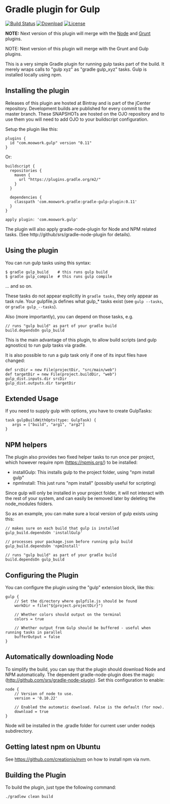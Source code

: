 Gradle plugin for Gulp
=======================

[![Build Status](http://goo.gl/3EpX6b)](http://goo.gl/EUkRd4)
[![Download](http://goo.gl/UuoQ84)](http://goo.gl/6jlBXE)
[![License](http://goo.gl/MMfZhl)](http://goo.gl/D6iAcM)

**NOTE:** Next version of this plugin will merge with the [Node](https://github.com/srs/gradle-node-plugin) and 
[Grunt](https://github.com/srs/gradle-grunt-plugin) plugins.

NOTE: Next version of this plugin will merge with the Grunt and Gulp plugins. 

This is a very simple Gradle plugin for running gulp tasks part of the build.
It merely wraps calls to "gulp xyz" as "gradle gulp_xyz" tasks. Gulp is installed locally using npm.

Installing the plugin
---------------------

Releases of this plugin are hosted at Bintray and is part of the jCenter repository. Development builds
are published for every commit to the master branch. These SNAPSHOTs are hosted on the OJO repository
and to use them you will need to add OJO to your buildscript configuration.

Setup the plugin like this:

    plugins {
      id "com.moowork.gulp" version "0.11"
    }

Or:

    buildscript {
      repositories {
        maven {
          url "https://plugins.gradle.org/m2/"
        }
      }

      dependencies {
        classpath 'com.moowork.gradle:gradle-gulp-plugin:0.11'
      }
    }

    apply plugin: 'com.moowork.gulp'

The plugin will also apply gradle-node-plugin for Node and NPM related tasks.
(See http://github/srs/gradle-node-plugin for details).

Using the plugin
----------------

You can run gulp tasks using this syntax:

    $ gradle gulp_build    # this runs gulp build
    $ gradle gulp_compile  # this runs gulp compile

... and so on.

These tasks do not appear explicitly in `gradle tasks`, they only appear as task rule.
Your gulpfile.js defines what gulp_* tasks exist (see `gulp --tasks`, or `gradle gulp_--tasks`).

Also (more importantly), you can depend on those tasks, e.g.

    // runs "gulp build" as part of your gradle build
    build.dependsOn gulp_build

This is the main advantage of this plugin, to allow build
scripts (and gulp agnostics) to run gulp tasks via gradle.

It is also possible to run a gulp task only if one of its input files have changed:

    def srcDir = new File(projectDir, "src/main/web")
    def targetDir = new File(project.buildDir, "web")
    gulp_dist.inputs.dir srcDir
    gulp_dist.outputs.dir targetDir

Extended Usage
--------------

If you need to supply gulp with options, you have to create GulpTasks:

    task gulpBuildWithOpts(type: GulpTask) {
       args = ["build", "arg1", "arg2"]
    }


NPM helpers
-----------

The plugin also provides two fixed helper tasks to run once per project, which
however require npm (https://npmjs.org/) to be installed:

 - installGulp: This installs gulp to the project folder, using "npm install gulp"
 - npmInstall: This just runs "npm install" (possibly useful for scripting)

Since gulp will only be installed in your project folder, it will not
interact with the rest of your system, and can easily be removed later by
deleting the node_modules folders.

So as an example, you can make sure a local version of gulp exists using this:

    // makes sure on each build that gulp is installed
    gulp_build.dependsOn 'installGulp'

    // processes your package.json before running gulp build
    gulp_build.dependsOn 'npmInstall'

    // runs "gulp build" as part of your gradle build
    build.dependsOn gulp_build

Configuring the Plugin
----------------------

You can configure the plugin using the "gulp" extension block, like this:

    gulp {
        // Set the directory where gulpfile.js should be found
        workDir = file("${project.projectDir}")

        // Whether colors should output on the terminal
        colors = true

        // Whether output from Gulp should be buffered - useful when running tasks in parallel
        bufferOutput = false
    }

Automatically downloading Node
------------------------------

To simplify the build, you can say that the plugin should download Node and NPM automatically. The dependent
gradle-node-plugin does the magic (http://github.com/srs/gradle-node-plugin). Set this configuration to enable:

    node {
        // Version of node to use.
        version = '0.10.22'

        // Enabled the automatic download. False is the default (for now).
        download = true
    }

Node will be installed in the .gradle folder for current user under nodejs subdirectory.

Getting latest npm on Ubuntu
----------------------------

See https://github.com/creationix/nvm on how to install npm via nvm.

Building the Plugin
-------------------

To build the plugin, just type the following command:

    ./gradlew clean build

